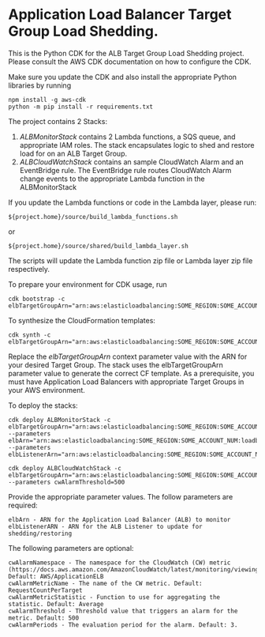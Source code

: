
# Application Load Balancer Target Group Load Shedding.

This is the Python CDK for the ALB Target Group Load Shedding project. Please consult the AWS CDK documentation on how to configure the CDK.

Make sure you update the CDK and also install the appropriate Python libraries by running
    
    npm install -g aws-cdk
    python -m pip install -r requirements.txt


The project contains 2 Stacks:
1. *ALBMonitorStack* contains 2 Lambda functions, a SQS queue, and appropriate IAM roles. The stack encapsulates logic to shed and restore load for on an ALB Target Group.
2. *ALBCloudWatchStack* contains an sample CloudWatch Alarm and an EventBridge rule. The EventBridge rule routes CloudWatch Alarm change events to the appropriate Lambda function in the ALBMonitorStack

If you update the Lambda functions or code in the Lambda layer, please run:

    ${project.home}/source/build_lambda_functions.sh
or

    ${project.home}/source/shared/build_lambda_layer.sh

The scripts will update the Lambda function zip file or Lambda layer zip file respectively.

To prepare your environment for CDK usage, run 

    cdk bootstrap -c elbTargetGroupArn="arn:aws:elasticloadbalancing:SOME_REGION:SOME_ACCOUNT_NUM:targetgroup/AppServerATG/090a4ba28ada9d48"

To synthesize the CloudFormation templates:

    cdk synth -c elbTargetGroupArn="arn:aws:elasticloadbalancing:SOME_REGION:SOME_ACCOUNT_NUM:targetgroup/AppServerATG/090a4ba28ada9d48"

Replace the *elbTargetGroupArn* context parameter value with the ARN for your desired Target Group. The stack uses the elbTargetGroupArn parameter value to generate the correct CF template. As a prerequisite, you must have Application Load Balancers with appropriate Target Groups in your AWS environment.

To deploy the stacks:

    cdk deploy ALBMonitorStack -c elbTargetGroupArn="arn:aws:elasticloadbalancing:SOME_REGION:SOME_ACCOUNT_NUM:targetgroup/AppServerATG/090a4ba28ada9d48" --parameters elbArn="arn:aws:elasticloadbalancing:SOME_REGION:SOME_ACCOUNT_NUM:loadbalancer/app/AgentPortalALB/bb6bb42b08f94c0b" --parameters elbListenerArn="arn:aws:elasticloadbalancing:SOME_REGION:SOME_ACCOUNT_NUM:listener/app/AgentPortalALB/bb6bb42b08f94c0b/b3784a6b090b3696"

    cdk deploy ALBCloudWatchStack -c elbTargetGroupArn="arn:aws:elasticloadbalancing:SOME_REGION:SOME_ACCOUNT_NUM:targetgroup/AppServerATG/090a4ba28ada9d48" --parameters cwAlarmThreshold=500

Provide the appropriate parameter values. The follow parameters are required:

    elbArn - ARN for the Application Load Balancer (ALB) to monitor
    elbListenerARN - ARN for the ALB Listener to update for shedding/restoring

The following parameters are optional:

    cwAlarmNamespace - The namespace for the CloudWatch (CW) metric (https://docs.aws.amazon.com/AmazonCloudWatch/latest/monitoring/viewing_metrics_with_cloudwatch.html). Default: AWS/ApplicationELB
    cwAlarmMetricName - The name of the CW metric. Default: RequestCountPerTarget
    cwAlarmMetricStatistic - Function to use for aggregating the statistic. Default: Average
    cwAlarmThreshold - Threshold value that triggers an alarm for the metric. Default: 500
    cwAlarmPeriods - The evaluation period for the alarm. Default: 3.
